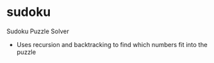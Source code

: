 # sudoku
Sudoku Puzzle Solver
- Uses recursion and backtracking to find which numbers fit into the puzzle

